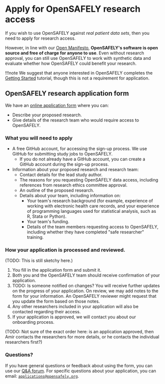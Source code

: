 # Apply for OpenSAFELY research access

If you wish to use OpenSAFELY against *real patient data sets*, then you
need to apply for research access.

However, in line with our [Open Manifesto](open-data-manifesto.md),
**OpenSAFELY's software is open source and free of charge for anyone to
use**. Even without research approval, you can still use OpenSAFELY to
work with synthetic data and evaluate whether how OpenSAFELY could
benefit your research.

!!!note
    We suggest that anyone interested in OpenSAFELY completes the
    [Getting Started](getting-started.md) tutorial, though this is not a
    requirement for application.

## OpenSAFELY research application form

We have an [online application form](https://jobs.opensafely.org/apply)
where you can:

* Describe your proposed research.
* Give details of the research team who would require access to
  OpenSAFELY.

### What you will need to apply

* A free GitHub account, for accessing the sign-up process. We use
  GitHub for submitting study jobs to OpenSAFELY.
    * If you do not already have a GitHub account, you can create a GitHub
      account during the sign-up process.
* Information about your proposed research and research team:
    * Contact details for the lead study author.
    * The reasons for you requesting OpenSAFELY data access, including
      references from research ethics committee approval.
    * An outline of the proposed research.
    * Details about your team, including information on:
        * Your team's research background (for example, experience of
          working with electronic health care records, and your experience
          of programming languages used for statistical analysis, such as R,
          Stata or Python).
        * Your team's funding.
        * Details of the team members requesting access to OpenSAFELY,
          including whether they have completed "safe researcher" training.

### How your application is processed and reviewed.

(TODO: This is still sketchy here.)

1. You fill in the application form and submit it.
2. Both you and the OpenSAFELY team should receive confirmation of your
   application.
3. TODO: Is someone notified on changes? You will receive further
   updates on the progress of your application. On review, we may add
   notes to the form for your information. An OpenSAFELY reviewer might
   request that you update the form based on those notes.
4. Any other researchers included in your application will also be
   contacted regarding their access.
5. If your application is approved, we will contact you about our
   onboarding process.

(TODO: Not sure of the exact order here: is an application approved,
then Amir contacts the researchers for more details, or he contacts the
individual researchers first?)

### Questions?

If you have general questions or feedback about using the form, you can
use our [Q&A
forum](https://github.com/opensafely/documentation/discussions). For
specific questions about your application, you can email:
[`applications@opensafely.org`](mailto:applications@opensafely.org).
